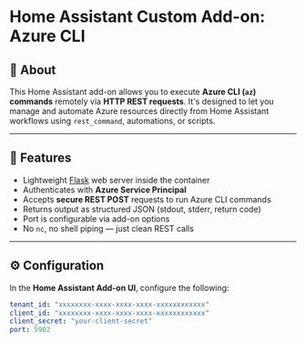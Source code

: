# Home Assistant Custom Add-on: Azure CLI

## 🔧 About

This Home Assistant add-on allows you to execute **Azure CLI (`az`) commands** remotely via **HTTP REST requests**. It's designed to let you manage and automate Azure resources directly from Home Assistant workflows using `rest_command`, automations, or scripts.

---

## 🚀 Features

- Lightweight [Flask](https://flask.palletsprojects.com/) web server inside the container
- Authenticates with **Azure Service Principal**
- Accepts **secure REST POST** requests to run Azure CLI commands
- Returns output as structured JSON (stdout, stderr, return code)
- Port is configurable via add-on options
- No `nc`, no shell piping — just clean REST calls

---

## ⚙️ Configuration

In the **Home Assistant Add-on UI**, configure the following:

```yaml
tenant_id: "xxxxxxxx-xxxx-xxxx-xxxx-xxxxxxxxxxxx"
client_id: "xxxxxxxx-xxxx-xxxx-xxxx-xxxxxxxxxxxx"
client_secret: "your-client-secret"
port: 5902
